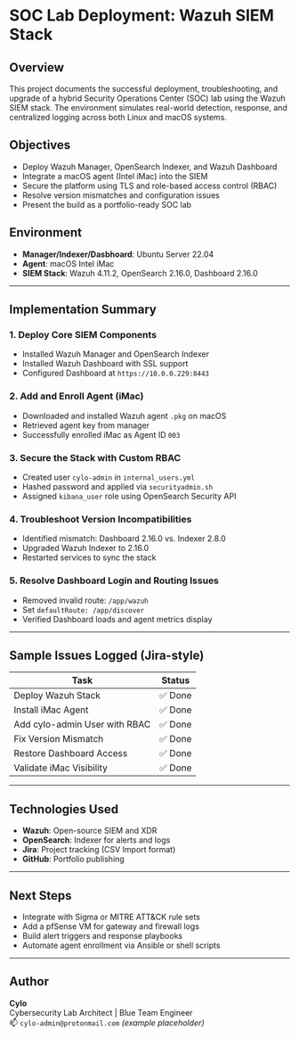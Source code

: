 # SOC Lab Deployment: Wazuh SIEM Stack

## Overview
This project documents the successful deployment, troubleshooting, and upgrade of a hybrid Security Operations Center (SOC) lab using the Wazuh SIEM stack. The environment simulates real-world detection, response, and centralized logging across both Linux and macOS systems.

## Objectives
- Deploy Wazuh Manager, OpenSearch Indexer, and Wazuh Dashboard
- Integrate a macOS agent (Intel iMac) into the SIEM
- Secure the platform using TLS and role-based access control (RBAC)
- Resolve version mismatches and configuration issues
- Present the build as a portfolio-ready SOC lab

## Environment
- **Manager/Indexer/Dasbhoard**: Ubuntu Server 22.04
- **Agent**: macOS Intel iMac
- **SIEM Stack**: Wazuh 4.11.2, OpenSearch 2.16.0, Dashboard 2.16.0

---

## Implementation Summary

### 1. Deploy Core SIEM Components
- Installed Wazuh Manager and OpenSearch Indexer
- Installed Wazuh Dashboard with SSL support
- Configured Dashboard at `https://10.0.0.229:8443`

### 2. Add and Enroll Agent (iMac)
- Downloaded and installed Wazuh agent `.pkg` on macOS
- Retrieved agent key from manager
- Successfully enrolled iMac as Agent ID `003`

### 3. Secure the Stack with Custom RBAC
- Created user `cylo-admin` in `internal_users.yml`
- Hashed password and applied via `securityadmin.sh`
- Assigned `kibana_user` role using OpenSearch Security API

### 4. Troubleshoot Version Incompatibilities
- Identified mismatch: Dashboard 2.16.0 vs. Indexer 2.8.0
- Upgraded Wazuh Indexer to 2.16.0
- Restarted services to sync the stack

### 5. Resolve Dashboard Login and Routing Issues
- Removed invalid route: `/app/wazuh`
- Set `defaultRoute: /app/discover`
- Verified Dashboard loads and agent metrics display

---

## Sample Issues Logged (Jira-style)
| Task | Status |
|------|--------|
| Deploy Wazuh Stack | ✅ Done |
| Install iMac Agent | ✅ Done |
| Add cylo-admin User with RBAC | ✅ Done |
| Fix Version Mismatch | ✅ Done |
| Restore Dashboard Access | ✅ Done |
| Validate iMac Visibility | ✅ Done |

---

## Technologies Used
- **Wazuh**: Open-source SIEM and XDR
- **OpenSearch**: Indexer for alerts and logs
- **Jira**: Project tracking (CSV Import format)
- **GitHub**: Portfolio publishing

---

## Next Steps
- Integrate with Sigma or MITRE ATT&CK rule sets
- Add a pfSense VM for gateway and firewall logs
- Build alert triggers and response playbooks
- Automate agent enrollment via Ansible or shell scripts

---

## Author
**Cylo**  
Cybersecurity Lab Architect | Blue Team Engineer  
📫 `cylo-admin@protonmail.com` *(example placeholder)*
